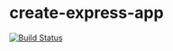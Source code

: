# create-express-app

[![Build Status](https://travis-ci.org/blackwindforce/create-express-app.svg?branch=master)](https://travis-ci.org/blackwindforce/create-express-app)
